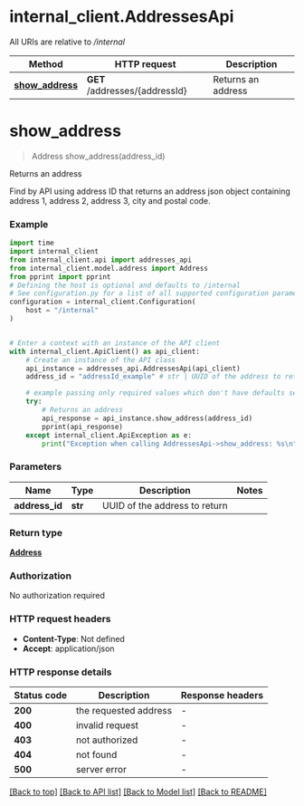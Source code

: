 # internal_client.AddressesApi

All URIs are relative to */internal*

Method | HTTP request | Description
------------- | ------------- | -------------
[**show_address**](AddressesApi.md#show_address) | **GET** /addresses/{addressId} | Returns an address


# **show_address**
> Address show_address(address_id)

Returns an address

Find by API using address ID that returns an address json object containing address 1, address 2, address 3, city and postal code.

### Example


```python
import time
import internal_client
from internal_client.api import addresses_api
from internal_client.model.address import Address
from pprint import pprint
# Defining the host is optional and defaults to /internal
# See configuration.py for a list of all supported configuration parameters.
configuration = internal_client.Configuration(
    host = "/internal"
)


# Enter a context with an instance of the API client
with internal_client.ApiClient() as api_client:
    # Create an instance of the API class
    api_instance = addresses_api.AddressesApi(api_client)
    address_id = "addressId_example" # str | UUID of the address to return

    # example passing only required values which don't have defaults set
    try:
        # Returns an address
        api_response = api_instance.show_address(address_id)
        pprint(api_response)
    except internal_client.ApiException as e:
        print("Exception when calling AddressesApi->show_address: %s\n" % e)
```


### Parameters

Name | Type | Description  | Notes
------------- | ------------- | ------------- | -------------
 **address_id** | **str**| UUID of the address to return |

### Return type

[**Address**](Address.md)

### Authorization

No authorization required

### HTTP request headers

 - **Content-Type**: Not defined
 - **Accept**: application/json


### HTTP response details

| Status code | Description | Response headers |
|-------------|-------------|------------------|
**200** | the requested address |  -  |
**400** | invalid request |  -  |
**403** | not authorized |  -  |
**404** | not found |  -  |
**500** | server error |  -  |

[[Back to top]](#) [[Back to API list]](../README.md#documentation-for-api-endpoints) [[Back to Model list]](../README.md#documentation-for-models) [[Back to README]](../README.md)

